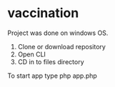 # vaccination
Project was done on windows OS.

1. Clone or download repository
2. Open CLI 
3. CD in to files directory

To start app type php app.php
